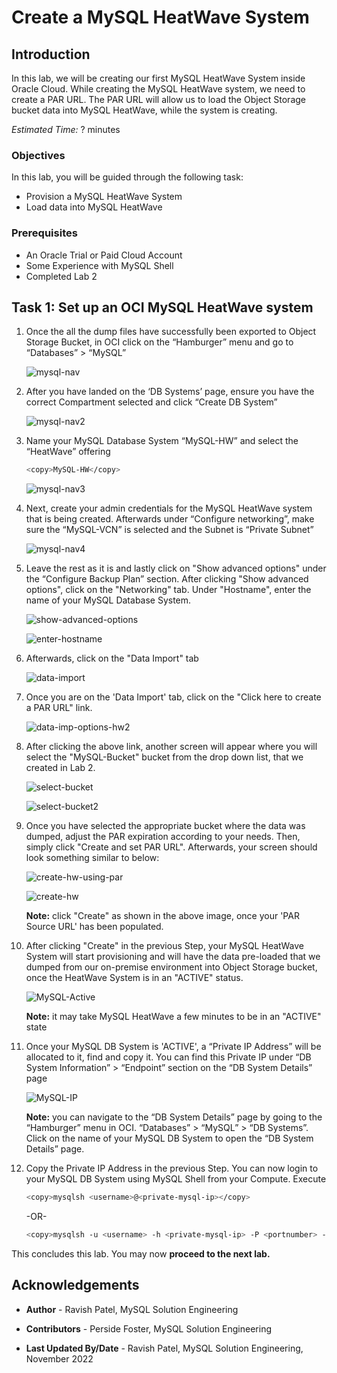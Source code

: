# Create a MySQL HeatWave System

## Introduction

In this lab, we will be creating our first MySQL HeatWave System inside Oracle Cloud. While creating the MySQL HeatWave system, we need to create a PAR URL. The PAR URL will allow us to load the Object Storage bucket data into MySQL HeatWave, while the system is creating.

_Estimated Time:_ ? minutes

### Objectives

In this lab, you will be guided through the following task:

- Provision a MySQL HeatWave System
- Load data into MySQL HeatWave

### Prerequisites

- An Oracle Trial or Paid Cloud Account
- Some Experience with MySQL Shell
- Completed Lab 2

## Task 1: Set up an OCI MySQL HeatWave system

1. Once the all the dump files have successfully been exported to Object Storage Bucket, in OCI click on the “Hamburger” menu and go to “Databases” > “MySQL”

    ![](./images/mysql-nav1.png "mysql-nav")

2. After you have landed on the ‘DB Systems’ page, ensure you have the correct Compartment selected and click “Create DB System”

    ![](./images/create-hw1.png "mysql-nav2")

3. Name your MySQL Database System “MySQL-HW” and select the “HeatWave” offering
    ```bash
    <copy>MySQL-HW</copy>
    ```

    ![](./images/create-hw02.png "mysql-nav3")

4. Next, create your admin credentials for the MySQL HeatWave system that is being created. Afterwards under “Configure networking”, make sure the “MySQL-VCN” is selected and the Subnet is “Private Subnet”

    ![](./images/hw-priv1.png "mysql-nav4")

5. Leave the rest as it is and lastly click on "Show advanced options" under the “Configure Backup Plan” section. After clicking "Show advanced options", click on the "Networking" tab. Under "Hostname", enter the name of your MySQL Database System.

    ![](./images/show-adv.png "show-advanced-options")

    ![](./images/hostname1.png "enter-hostname")

6. Afterwards, click on the "Data Import" tab

    ![](./images/show-adv2.png "data-import")

7. Once you are on the 'Data Import' tab, click on the "Click here to create a PAR URL" link.

    ![](./images/create-par1.png "data-imp-options-hw2")

8. After clicking the above link, another screen will appear where you will select the "MySQL-Bucket" bucket from the drop down list, that we created in Lab 2.

    ![](./images/select-buck01.png "select-bucket")

    ![](./images/select-buck02.png "select-bucket2")

9. Once you have selected the appropriate bucket where the data was dumped, adjust the PAR expiration according to your needs. Then, simply click "Create and set PAR URL". Afterwards, your screen should look something similar to below:

    ![](./images/set-par.png "create-hw-using-par")

    ![](./images/create-hw01.png "create-hw")

     **Note:** click "Create" as shown in the above image, once your 'PAR Source URL' has been populated.

10. After clicking "Create" in the previous Step, your MySQL HeatWave System will start provisioning and will have the data pre-loaded that we dumped from our on-premise environment into Object Storage bucket, once the HeatWave System is in an "ACTIVE" status.

    ![](./images/db-ready.png "MySQL-Active")

    **Note:** it may take MySQL HeatWave a few minutes to be in an "ACTIVE" state

11. Once your MySQL DB System is 'ACTIVE', a “Private IP Address” will be allocated to it, find and copy it. You can find this Private IP under “DB System Information” > “Endpoint” section on the “DB System Details” page

    ![](./images/hw-ip1.png "MySQL-IP")

    **Note:** you can navigate to the “DB System Details” page by going to the “Hamburger” menu in OCI. “Databases” > “MySQL” > “DB Systems”. Click on the name of your MySQL DB System to open the “DB System Details” page.

12. Copy the Private IP Address in the previous Step. You can now login to your MySQL DB System using MySQL Shell from your Compute. Execute

    ```bash
    <copy>mysqlsh <username>@<private-mysql-ip></copy>
    ```

    -OR-

    ```bash
    <copy>mysqlsh -u <username> -h <private-mysql-ip> -P <portnumber> -p</copy>
    ```

This concludes this lab. You may now **proceed to the next lab.**

## Acknowledgements

- **Author** - Ravish Patel, MySQL Solution Engineering

- **Contributors** - Perside Foster, MySQL Solution Engineering

- **Last Updated By/Date** - Ravish Patel, MySQL Solution Engineering, November 2022

